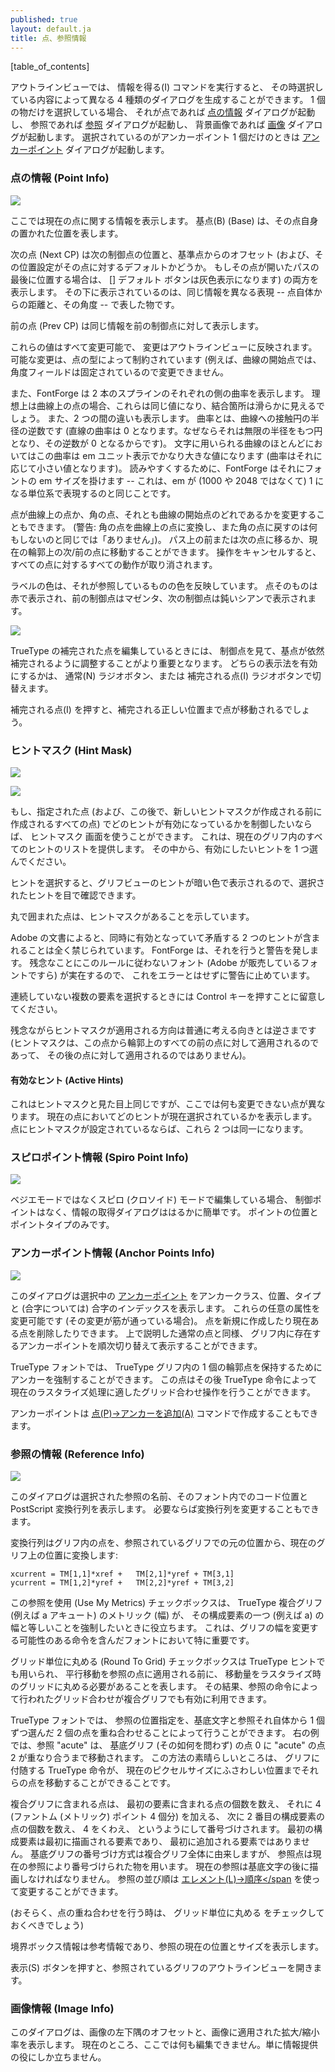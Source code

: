 ```yaml
---
published: true
layout: default.ja
title: 点、参照情報
---
```

<!--
published: true
layout: default
title: Point, Reference Information
-->

[table_of_contents]


<!--
In the Outline View the Get Info command can generate one of four
different dialogs depending on what is selected. If a single thing is
selected, and that thing is a point then the [point
info](#Point+Info) dialog is brought up, if it is a reference then
the [reference dialog](#Reference+Info) is brought up, if
it is a background image then the [image dialog](#Image+Info) is
brought up. If it is an anchor point then the [anchor
point](#Anchor+Points+Info) dialog is brought up.
-->
アウトラインビューでは、
<span class="command">情報を得る(I)</span>
コマンドを実行すると、
その時選択している内容によって異なる 4 種類のダイアログを生成することができます。
1 個の物だけを選択している場合、
それが点であれば
[点の情報](#点の情報-point-info)
ダイアログが起動し、
参照であれば
[参照](#参照の情報-reference-info)
ダイアログが起動し、
背景画像であれば
[画像](#画像情報-image-info)
ダイアログが起動します。
選択されているのがアンカーポイント 1 個だけのときは
[アンカーポイント](#アンカーポイント情報-anchor-points-info)
ダイアログが起動します。


<!--
### Point Info
-->
### 点の情報 (Point Info)

![](/assets/img/dialogs1-pointinfo.png)

<!--
This shows information about the current point. The Base position is 
where the point itself is.
-->
ここでは現在の点に関する情報を表示します。
<span class="command">基点(B)</span> (Base)
は、その点自身の置かれた位置を表します。

<!--
The Next CP shows both the location of the next control point, and the
offset to that point from the base (and whether this setting is the
default for that point, if this point is the last on an open contour
then the [] Default button will be grey), underneath the offsets it
shows the same information in a different format -- as a distance from
the point itself, and the angle to it.
-->
<span class="command">次の点</span> (Next CP)
は次の制御点の位置と、基準点からのオフセット
(および、その位置設定がその点に対するデフォルトかどうか。
もしその点が開いたパスの最後に位置する場合は、
<span class="command">\[] デフォルト</span>
ボタンは灰色表示になります)
の両方を表示します。
その下に表示されているのは、同じ情報を異なる表現
-- 点自体からの距離と、その角度
-- で表した物です。

<!--
The Prev CP does the same for the previous control point.
-->
<span class="command">前の点</span> (Prev CP)
は同じ情報を前の制御点に対して表示します。

<!--
You may change any of these and the change is reflected in the outline
view. Your changes are constrained by the point type (for instance with
tangent points, you may not change the angle fields as these are fixed).
-->
これらの値はすべて変更可能で、
変更はアウトラインビューに反映されます。
可能な変更は、点の型によって制約されています
(例えば、曲線の開始点では、
角度フィールドは固定されているので変更できません。

<!--
FontForge also shows you the curvature of the two splines on either side
of the point. In a perfect world these will be equal for curve points
and the join will appear smooth. It also shows the difference between
the two. The curvature is the reciprical of the radius of the circle
tangent to the curve (a straight line has curvature 0 because it is a
circle with infinite radius so its reciprical is 0). For most curves in
letters this radius is fairly large when expressed in em-units (and its
reciprical is correspondingly small). To make it easier to read,
FontForge scales it by the em-size of the font -- this is equivalent to
expressing it in units where 1 corresponds to an em (rather than 1000 or
2048).
-->
また、FontForge は 2 本のスプラインのそれぞれの側の曲率を表示します。
理想上は曲線上の点の場合、これらは同じ値になり、結合箇所は滑らかに見えるでしょう。
また、2 つの間の違いも表示します。
曲率とは、曲線への接触円の半径の逆数です
(直線の曲率は 0 となります。なぜならそれは無限の半径をもつ円となり、その逆数が 0 となるからです)。
文字に用いられる曲線のほとんどにおいてはこの曲率は em ユニット表示でかなり大きな値になります
(曲率はそれに応じて小さい値となります)。
読みやすくするために、FontForge はそれにフォントの em サイズを掛けます
-- これは、em が (1000 や 2048 ではなくて) 1 になる単位系で表現するのと同じことです。

<!--
You may also change whether a point is a curve, corner or tangent point
(Caution: Changing from a corner point to a curve point and back to a
corner point is NOT a no op. It may change the control points) You may
move on to the next or previous point on the path, or the next/previous
point of the current contour. If you cancel then all changes to all
points are canceled.
-->
点が曲線上の点か、角の点、それとも曲線の開始点のどれであるかを変更することもできます。
(警告: 角の点を曲線上の点に変換し、また角の点に戻すのは何もしないのと同じでは「ありません」)。
パス上の前または次の点に移るか、現在の輪郭上の次/前の点に移動することができます。
操作をキャンセルすると、すべての点に対するすべての動作が取り消されます。

<!--
The colors of the labels reflect the colors of the items they refer to.
The point itself will be drawn in red, the previous control point will
be drawn in magenta and the next control point will be drawn in dull
cyan.
-->
ラベルの色は、それが参照しているものの色を反映しています。
点そのものは赤で表示され、前の制御点はマゼンタ、次の制御点は鈍いシアンで表示されます。

![](/assets/img/dialogs1-pointinfo-interp.png)

<!--
When editing truetype interpolated points it is more important to view 
the control points and let the base point continue to be interpolated.
The Normal and Interpolated radio buttons control which view is active.
-->
TrueType の補完された点を編集しているときには、
制御点を見て、基点が依然補完されるように調整することがより重要となります。
どちらの表示法を有効にするかは、
<span class="command">通常(N)</span>
ラジオボタン、または
<span class="command">補完される点(I)</span>
ラジオボタンで切替えます。

<!--
Pressing Interpolated may move the point to position it correctly
for interpolation.
-->
<span class="command">補完される点(I)</span>
を押すと、補完される正しい位置まで点が移動されるでしょう。


<!--
### Hint Mask
-->
### ヒントマスク (Hint Mask)

![](/assets/img/dialogs1-hintmaskinfo.png)

![](/assets/img/dialogs1-charwithhintmask.png)

<!--
If you want to control what hints are active at a given point (and at all
subsequent points until an new hintmask is given) you can use the hint
mask pane. This provides you with a list of all hints in the current glyph,
you should select the ones which you want active.
-->
もし、指定された点
(および、この後で、新しいヒントマスクが作成される前に作成されるすべての点)
でどのヒントが有効になっているかを制御したいならば、
ヒントマスク 画面を使うことができます。
これは、現在のグリフ内のすべてのヒントのリストを提供します。
その中から、有効にしたいヒントを 1 つ選んでください。

<!--
As you select hints, the glyph view will darken those hints so you can
see what you've selected.
-->
ヒントを選択すると、グリフビューのヒントが暗い色で表示されるので、選択されたヒントを目で確認できます。

<!--
Points with circles drawn around them have hintmasks.
-->
丸で囲まれた点は、ヒントマスクがあることを示しています。

<!--
According to Adobe's documentation you should never have two hints which
conflict active at the same time. FontForge will warn you if you do
this. Unfortunately there are fonts (even fonts from Adobe) which do not
follow this rule, so I have made this a warning rather than an error.
-->
Adobe の文書によると、同時に有効となっていて矛盾する 2 つのヒントが含まれることは全く禁じられています。
FontForge は、それを行うと警告を発します。
残念なことにこのルールに従わないフォント (Adobe が販売しているフォントですら) が実在するので、
これをエラーとはせずに警告に止めています。

<!--
Remember to hold the control key down when making disjoint selections.
-->
連続していない複数の要素を選択するときには Control キーを押すことに留意してください。

<!--
Sadly the direction in which hintmasks apply is backwards from what you
would expect (the hintmask applies to this point an all previous points
on the contour, rather than all subsequent ones).
-->
残念ながらヒントマスクが適用される方向は普通に考える向きとは逆さまです
(ヒントマスクは、この点から輪郭上のすべての前の点に対して適用されるのであって、
その後の点に対して適用されるのではありません)。


<!--
#### Active Hints
-->
#### 有効なヒント (Active Hints)

<!--
This looks just like the hint mask, except you cannot change anything it
in. It shows you what hints are currently selected at this point. If a
point has a hint mask then the two will be identical.
-->
これはヒントマスクと見た目上同じですが、ここでは何も変更できない点が異なります。
現在の点においてどのヒントが現在選択されているかを表示します。
点にヒントマスクが設定されているならば、これら 2 つは同一になります。


<!--
### Spiro Point Info
-->
### スピロポイント情報 (Spiro Point Info)

![](/assets/img/dialogs1-spiropointinfo.png)

<!--
If you are editing in spiro (clothoid) mode rather than Bezier mode,
then there are no control points and the get info dialog is much
simpler. Just the location of the point and the point type.
-->
ベジエモードではなくスピロ (クロソイド) モードで編集している場合、
制御ポイントはなく、情報の取得ダイアログははるかに簡単です。
ポイントの位置とポイントタイプのみです。


<!--
### Anchor Points Info
-->
### アンカーポイント情報 (Anchor Points Info)

![](/assets/img/dialogs1-agetinfo.png)

<!--
This dialog shows the selected [anchor point](/en-US/tutorials/overview/#Anchors)
with the anchor class, location, type and (for ligatures) the ligature
index. You may change any of these attributes (as long as your changes
are reasonable). You may create new points or delete the current one. As
with normal points above you may step through all the anchor points in
your glyph.
-->
このダイアログは選択中の
[アンカーポイント](/en-US/tutorials/overview/#Anchors)
をアンカークラス、位置、タイプと (合字については) 合字のインデックスを表示します。
これらの任意の属性を変更可能です
(その変更が筋が通っている場合)。
点を新規に作成したり現在ある点を削除したりできます。
上で説明した通常の点と同様、
グリフ内に存在するアンカーポイントを順次切り替えて表示することができます。

<!--
In a truetype font you can force the anchor to track a contour point in
the truetype glyph. This point can then be manipulated with truetype
instructions to grid fit it properly with the current rasterization.
-->
TrueType フォントでは、
TrueType グリフ内の 1 個の輪郭点を保持するためにアンカーを強制することができます。
この点はその後 TrueType 命令によって現在のラスタライズ処理に適したグリッド合わせ操作を行うことができます。

<!--
Anchor points may also be created with the [Point->Add Anchor](../pointmenu/#Add+Anchor+Point...) command. 
-->
アンカーポイントは
[<span class="command">点(P)->アンカーを追加(A)</span>](../pointmenu/#アンカーを追加a-add-anchor-point)
コマンドで作成することもできます。

<!--
### Reference Info
-->
### 参照の情報 (Reference Info)

![](/assets/img/dialogs1-rgetinfo.png)

<!--
This dialog shows the name of the selected reference, its encoding in
the font and its postscript transformation matrix. You may alter the
transformation matrix if you desire.
-->
このダイアログは選択された参照の名前、そのフォント内でのコード位置と PostScript 変換行列を表示します。
必要ならば変換行列を変更することもできます。

<!--
The transformation matrix maps points in the glyph being refered to into
their location in the current glyph: 
-->
変換行列はグリフ内の点を、参照されているグリフでの元の位置から、現在のグリフ上の位置に変換します:

	xcurrent = TM[1,1]*xref +   TM[2,1]*yref + TM[3,1]
	ycurrent = TM[1,2]*yref +   TM[2,2]*yref + TM[3,2]

<!--
The Use My Metrics checkbox is useful in truetype fonts where it forces
the metrics (width) of a composite glyph (for exampe acute a) is the
same as the metrics of one of its components (for example a). This is
especially important in fonts containing instructions that might modify
a glyph's width.
-->
<span class="command">この参照を使用</span> (Use My Metrics)
チェックボックスは、
TrueType 複合グリフ (例えば a アキュート) のメトリック (幅) が、
その構成要素の一つ (例えば a) の幅と等しいことを強制したいときに役立ちます。
これは、グリフの幅を変更する可能性のある命令を含んだフォントにおいて特に重要です。

<!--
The Round To Grid checkbox is also used in truetype hints and indicates
that the translation should be rounded to the rasterizer's grid before
being applied to the points of the reference. This means that the
grid-fitting done by the reference's instructions will still be useful
in the composite.
-->
<span class="command">グリッド単位に丸める</span> (Round To Grid)
チェックボックスは TrueType ヒントでも用いられ、
平行移動を参照の点に適用される前に、
移動量をラスタライズ時のグリッドに丸める必要があることを表します。
その結果、参照の命令によって行われたグリッド合わせが複合グリフでも有効に利用できます。

<!--
In a truetype font a reference may be positioned by matching two points,
one in the base character, and one in the reference itself. In the
example at right, the reference to "acute" will be moved until point 12
in "acute" is at the same place as point 33 in the base glyph. The glory
of this method is that the truetype instructions assocated with the
glyphs can move these points around to an appropriate location for the
current pixelsize.
-->
TrueType フォントでは、
参照の位置指定を、基底文字と参照それ自体から 1 個ずつ選んだ 2 個の点を重ね合わせることによって行うことができます。
右の例では、参照 "acute" は、
基底グリフ (その如何を問わず) の点 0 に "acute" の点 2 が重なり合うまで移動されます。
この方法の素晴らしいところは、
グリフに付随する TrueType 命令が、
現在のピクセルサイズにふさわしい位置までそれらの点を移動することができることです。

<!--
Points in a composite glyph are numbered by counting the points of the
first component, adding 4 (for the 4 phantom (metric) points), then
counting the points in the second composite, adding 4, etc. The first
composite is the one which is drawn first, not the one which is added
first. The Base numbering scheme is from the full composite, while the
reference point is numbered by the current reference. The current
reference must be drawn after the base point. You may use
[Element->Order](../elementmenu/#Order) to reorder the references.
-->
複合グリフに含まれる点は、
最初の要素に含まれる点の個数を数え、
それに 4 (ファントム (メトリック) ポイント 4 個分) を加える、
次に 2 番目の構成要素の点の個数を数え、
4 をくわえ、
というようにして番号づけされます。
最初の構成要素は最初に描画される要素であり、
最初に追加される要素ではありません。
基底グリフの番号づけ方式は複合グリフ全体に由来しますが、
参照点は現在の参照により番号づけられた物を用います。
現在の参照は基底文字の後に描画しなければなりません。
参照の並び順は
[<span class="command">エレメント(L)->順序</span](../elementmenu/#Order)
を使って変更することができます。

<!--
(You should probably not set Round To Grid when doing point matching)
-->
(おそらく、点の重ね合わせを行う時は、
<span class="command">グリッド単位に丸める</span>
をチェックしておくべきでしょう)

<!--
The bounding box information is informative only and displays the
current location and size of the reference.
-->
境界ボックス情報は参考情報であり、参照の現在の位置とサイズを表示します。

<!--
The [Show] button will open a glyph outline view showing the glyph being
referred to.
-->
<span class="command">表示(S)</span>
ボタンを押すと、参照されているグリフのアウトラインビューを開きます。


<!--
### Image Info
-->
### 画像情報 (Image Info)

<!--
This dialog gives the offset to the lower left corner of the image and
the scale factors applied to the image. Currently you may not alter
anything here, it is purely informational.
-->
このダイアログは、画像の左下隅のオフセットと、画像に適用された拡大/縮小率を表示します。
現在のところ、ここでは何も編集できません。単に情報提供の役にしか立ちません。
